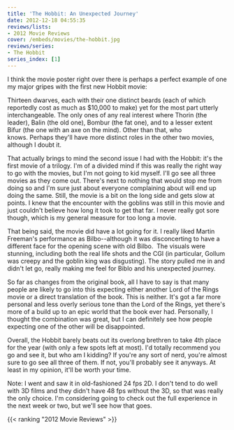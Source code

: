 ```yaml
---
title: 'The Hobbit: An Unexpected Journey'
date: 2012-12-18 04:55:35
reviews/lists:
- 2012 Movie Reviews
cover: /embeds/movies/the-hobbit.jpg
reviews/series:
- The Hobbit
series_index: [1]
---
```

 I think the movie poster right over there is perhaps a perfect example of one my major gripes with the first new Hobbit movie:

Thirteen dwarves, each with their one distinct beards (each of which reportedly cost as much as $10,000 to make) yet for the most part utterly interchangeable. The only ones of any real interest where Thorin (the leader), Balin (the old one), Bombur (the fat one), and to a lesser extent Bifur (the one with an axe on the mind). Other than that, who knows. Perhaps they'll have more distinct roles in the other two movies, although I doubt it.

<!--more-->

That actually brings to mind the second issue I had with the Hobbit: it's the first movie of a trilogy. I'm of a divided mind if this was really the right way to go with the movies, but I'm not going to kid myself. I'll go see all three movies as they come out. There's next to nothing that would stop me from doing so and I'm sure just about everyone complaining about will end up doing the same. Still, the movie is a bit on the long side and gets slow at points. I knew that the encounter with the goblins was still in this movie and just couldn't believe how long it took to get that far. I never really got sore though, which is my general measure for too long a movie.

That being said, the movie did have a lot going for it. I really liked Martin Freeman's performance as Bilbo--although it was disconcerting to have a different face for the opening scene with old Bilbo.  The visuals were stunning, including both the real life shots and the CGI (in particular, Gollum was creepy and the goblin king was disgusting). The story pulled me in and didn't let go, really making me feel for Biblo and his unexpected journey.

So far as changes from the original book, all I have to say is that many people are likely to go into this expecting either another Lord of the Rings movie or a direct translation of the book. This is neither. It's got a far more personal and less overly serious tone than the Lord of the Rings, yet there's more of a build up to an epic world that the book ever had. Personally, I thought the combination was great, but I can definitely see how people expecting one of the other will be disappointed.

Overall, the Hobbit barely beats out its overlong brethren to take 4th place for the year (with only a few spots left at most). I'd totally recommend you go and see it, but who am I kidding? If you're any sort of nerd, you're almost sure to go see all three of them. If not, you'll probably see it anyways. At least in my opinion, it'll be worth your time.

Note: I went and saw it in old-fashioned 24 fps 2D. I don't tend to do well with 3D films and they didn't have 48 fps without the 3D, so that was really the only choice. I'm considering going to check out the full experience in the next week or two, but we'll see how that goes.

{{< ranking "2012 Movie Reviews" >}}